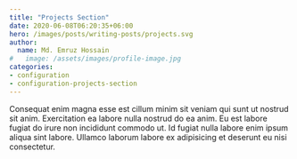 ```yaml
---
title: "Projects Section"
date: 2020-06-08T06:20:35+06:00
hero: /images/posts/writing-posts/projects.svg
author:
  name: Md. Emruz Hossain
#   image: /assets/images/profile-image.jpg
categories:
- configuration
- configuration-projects-section
---
```


Consequat enim magna esse est cillum minim sit veniam qui sunt ut nostrud sit anim. Exercitation ea labore nulla nostrud do ea anim. Eu est labore fugiat do irure non incididunt commodo ut. Id fugiat nulla labore enim ipsum aliqua sint labore. Ullamco laborum labore ex adipisicing et deserunt eu nisi consectetur.
